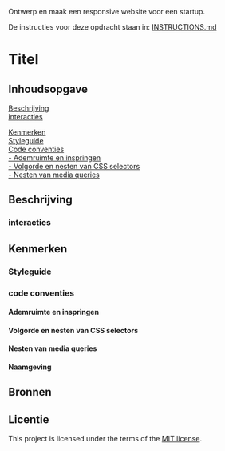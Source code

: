 Ontwerp en maak een responsive website voor een startup.

De instructies voor deze opdracht staan in: [INSTRUCTIONS.md](https://github.com/fdnd-task/the-startup-responsive-interactieve-website/blob/main/docs/INSTRUCTIONS.md)

# Titel
<!-- Geef je project een titel en schrijf in één zin wat het is -->

## Inhoudsopgave
[Beschrijving](#Beschrijving)<br/>
[interacties](#interacties)<br/>

[Kenmerken](#Kenmerken)<br/>
[Styleguide](#Styleguide)<br/>
[Code conventies](#code-conventies)<br/>
[ - Ademruimte en inspringen](#Ademruimte-en-inspringen)<br/>
[ - Volgorde en nesten van CSS selectors](#Volgorde-en-nesten-van-CSS-selectors)<br/>
[ - Nesten van media queries](#Nesten-van-media-queries)<br/>

## Beschrijving
<!-- In de Beschrijving staat hoe je project er uit ziet, hoe het werkt en wat je er mee kan. -->
<!-- Voeg een mooie poster visual toe 📸 -->
<!-- Voeg een link toe naar Github Pages 🌐-->
### interacties

## Kenmerken
<!-- Bij Kenmerken staat welke technieken zijn gebruikt en hoe. Wat is de HTML structuur? Wat zijn de belangrijkste dingen in CSS? Wat is er met JS gedaan en hoe? -->
### Styleguide

### code conventies

#### Ademruimte en inspringen

#### Volgorde en nesten van CSS selectors

#### Nesten van media queries

#### Naamgeving

## Bronnen

## Licentie

This project is licensed under the terms of the [MIT license](./LICENSE).


